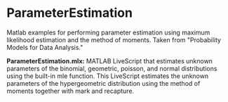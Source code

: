 # ParameterEstimation
Matlab examples for performing parameter estimation using maximum likelihood estimation and the method of moments. Taken from "Probability Models for Data Analysis." 

**ParameterEstimation.mlx:** MATLAB LiveScript that estimates unknown parameters of the binomial, geometric, poisson, and normal distributions using the built-in mle function.  This LiveScript estimates the unknown parameters of the hypergeometric distribution using the method of moments together with mark and recapture.
